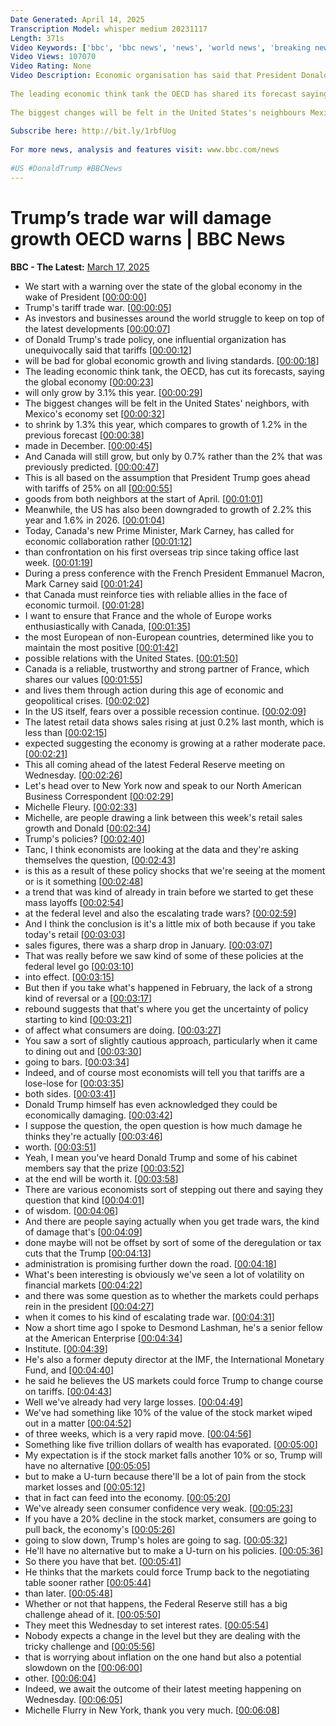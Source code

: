 ```yaml
---
Date Generated: April 14, 2025
Transcription Model: whisper medium 20231117
Length: 371s
Video Keywords: ['bbc', 'bbc news', 'news', 'world news', 'breaking news', 'us news', 'world', 'america', 'usa', 'usa news', 'india news']
Video Views: 107070
Video Rating: None
Video Description: Economic organisation has said that President Donald Trump’s tariffs will be bad for global economic growth and living standards.
 
The leading economic think tank the OECD has shared its forecast saying the global economy will only grow by 3.1% this year.
 
The biggest changes will be felt in the United States's neighbours Mexico and Canada.
 
Subscribe here: http://bit.ly/1rbfUog
 
For more news, analysis and features visit: www.bbc.com/news
 
#US #DonaldTrump #BBCNews
---
```


# Trump’s trade war will damage growth OECD warns | BBC News
**BBC - The Latest:** [March 17, 2025](https://www.youtube.com/watch?v=kLBSQqZyebc)
*  We start with a warning over the state of the global economy in the wake of President [[00:00:00](https://www.youtube.com/watch?v=kLBSQqZyebc&t=0.0s)]
*  Trump's tariff trade war. [[00:00:05](https://www.youtube.com/watch?v=kLBSQqZyebc&t=5.44s)]
*  As investors and businesses around the world struggle to keep on top of the latest developments [[00:00:07](https://www.youtube.com/watch?v=kLBSQqZyebc&t=7.98s)]
*  of Donald Trump's trade policy, one influential organization has unequivocally said that tariffs [[00:00:12](https://www.youtube.com/watch?v=kLBSQqZyebc&t=12.96s)]
*  will be bad for global economic growth and living standards. [[00:00:18](https://www.youtube.com/watch?v=kLBSQqZyebc&t=18.92s)]
*  The leading economic think tank, the OECD, has cut its forecasts, saying the global economy [[00:00:23](https://www.youtube.com/watch?v=kLBSQqZyebc&t=23.68s)]
*  will only grow by 3.1% this year. [[00:00:29](https://www.youtube.com/watch?v=kLBSQqZyebc&t=29.0s)]
*  The biggest changes will be felt in the United States' neighbors, with Mexico's economy set [[00:00:32](https://www.youtube.com/watch?v=kLBSQqZyebc&t=32.96s)]
*  to shrink by 1.3% this year, which compares to growth of 1.2% in the previous forecast [[00:00:38](https://www.youtube.com/watch?v=kLBSQqZyebc&t=38.08s)]
*  made in December. [[00:00:45](https://www.youtube.com/watch?v=kLBSQqZyebc&t=45.480000000000004s)]
*  And Canada will still grow, but only by 0.7% rather than the 2% that was previously predicted. [[00:00:47](https://www.youtube.com/watch?v=kLBSQqZyebc&t=47.16s)]
*  This is all based on the assumption that President Trump goes ahead with tariffs of 25% on all [[00:00:55](https://www.youtube.com/watch?v=kLBSQqZyebc&t=55.839999999999996s)]
*  goods from both neighbors at the start of April. [[00:01:01](https://www.youtube.com/watch?v=kLBSQqZyebc&t=61.48s)]
*  Meanwhile, the US has also been downgraded to growth of 2.2% this year and 1.6% in 2026. [[00:01:04](https://www.youtube.com/watch?v=kLBSQqZyebc&t=64.96s)]
*  Today, Canada's new Prime Minister, Mark Carney, has called for economic collaboration rather [[00:01:12](https://www.youtube.com/watch?v=kLBSQqZyebc&t=72.96s)]
*  than confrontation on his first overseas trip since taking office last week. [[00:01:19](https://www.youtube.com/watch?v=kLBSQqZyebc&t=79.75999999999999s)]
*  During a press conference with the French President Emmanuel Macron, Mark Carney said [[00:01:24](https://www.youtube.com/watch?v=kLBSQqZyebc&t=84.60000000000001s)]
*  that Canada must reinforce ties with reliable allies in the face of economic turmoil. [[00:01:28](https://www.youtube.com/watch?v=kLBSQqZyebc&t=88.60000000000001s)]
*  I want to ensure that France and the whole of Europe works enthusiastically with Canada, [[00:01:35](https://www.youtube.com/watch?v=kLBSQqZyebc&t=95.64s)]
*  the most European of non-European countries, determined like you to maintain the most positive [[00:01:42](https://www.youtube.com/watch?v=kLBSQqZyebc&t=102.72s)]
*  possible relations with the United States. [[00:01:50](https://www.youtube.com/watch?v=kLBSQqZyebc&t=110.80000000000001s)]
*  Canada is a reliable, trustworthy and strong partner of France, which shares our values [[00:01:55](https://www.youtube.com/watch?v=kLBSQqZyebc&t=115.24000000000001s)]
*  and lives them through action during this age of economic and geopolitical crises. [[00:02:02](https://www.youtube.com/watch?v=kLBSQqZyebc&t=122.72000000000001s)]
*  In the US itself, fears over a possible recession continue. [[00:02:09](https://www.youtube.com/watch?v=kLBSQqZyebc&t=129.64000000000001s)]
*  The latest retail data shows sales rising at just 0.2% last month, which is less than [[00:02:15](https://www.youtube.com/watch?v=kLBSQqZyebc&t=135.64s)]
*  expected suggesting the economy is growing at a rather moderate pace. [[00:02:21](https://www.youtube.com/watch?v=kLBSQqZyebc&t=141.56s)]
*  This all coming ahead of the latest Federal Reserve meeting on Wednesday. [[00:02:26](https://www.youtube.com/watch?v=kLBSQqZyebc&t=146.16s)]
*  Let's head over to New York now and speak to our North American Business Correspondent [[00:02:29](https://www.youtube.com/watch?v=kLBSQqZyebc&t=149.64s)]
*  Michelle Fleury. [[00:02:33](https://www.youtube.com/watch?v=kLBSQqZyebc&t=153.07999999999998s)]
*  Michelle, are people drawing a link between this week's retail sales growth and Donald [[00:02:34](https://www.youtube.com/watch?v=kLBSQqZyebc&t=154.4s)]
*  Trump's policies? [[00:02:40](https://www.youtube.com/watch?v=kLBSQqZyebc&t=160.16s)]
*  Tanc, I think economists are looking at the data and they're asking themselves the question, [[00:02:43](https://www.youtube.com/watch?v=kLBSQqZyebc&t=163.16s)]
*  is this as a result of these policy shocks that we're seeing at the moment or is it something [[00:02:48](https://www.youtube.com/watch?v=kLBSQqZyebc&t=168.2s)]
*  a trend that was kind of already in train before we started to get these mass layoffs [[00:02:54](https://www.youtube.com/watch?v=kLBSQqZyebc&t=174.0s)]
*  at the federal level and also the escalating trade wars? [[00:02:59](https://www.youtube.com/watch?v=kLBSQqZyebc&t=179.7s)]
*  And I think the conclusion is it's a little mix of both because if you take today's retail [[00:03:03](https://www.youtube.com/watch?v=kLBSQqZyebc&t=183.35999999999999s)]
*  sales figures, there was a sharp drop in January. [[00:03:07](https://www.youtube.com/watch?v=kLBSQqZyebc&t=187.48s)]
*  That was really before we saw kind of some of these policies at the federal level go [[00:03:10](https://www.youtube.com/watch?v=kLBSQqZyebc&t=190.52s)]
*  into effect. [[00:03:15](https://www.youtube.com/watch?v=kLBSQqZyebc&t=195.84s)]
*  But then if you take what's happened in February, the lack of a strong kind of reversal or a [[00:03:17](https://www.youtube.com/watch?v=kLBSQqZyebc&t=197.14s)]
*  rebound suggests that that's where you get the uncertainty of policy starting to kind [[00:03:21](https://www.youtube.com/watch?v=kLBSQqZyebc&t=201.56s)]
*  of affect what consumers are doing. [[00:03:27](https://www.youtube.com/watch?v=kLBSQqZyebc&t=207.38s)]
*  You saw a sort of slightly cautious approach, particularly when it came to dining out and [[00:03:30](https://www.youtube.com/watch?v=kLBSQqZyebc&t=210.44s)]
*  going to bars. [[00:03:34](https://www.youtube.com/watch?v=kLBSQqZyebc&t=214.2s)]
*  Indeed, and of course most economists will tell you that tariffs are a lose-lose for [[00:03:35](https://www.youtube.com/watch?v=kLBSQqZyebc&t=215.6s)]
*  both sides. [[00:03:41](https://www.youtube.com/watch?v=kLBSQqZyebc&t=221.32s)]
*  Donald Trump himself has even acknowledged they could be economically damaging. [[00:03:42](https://www.youtube.com/watch?v=kLBSQqZyebc&t=222.32s)]
*  I suppose the question, the open question is how much damage he thinks they're actually [[00:03:46](https://www.youtube.com/watch?v=kLBSQqZyebc&t=226.44s)]
*  worth. [[00:03:51](https://www.youtube.com/watch?v=kLBSQqZyebc&t=231.23999999999998s)]
*  Yeah, I mean you've heard Donald Trump and some of his cabinet members say that the prize [[00:03:52](https://www.youtube.com/watch?v=kLBSQqZyebc&t=232.23999999999998s)]
*  at the end will be worth it. [[00:03:58](https://www.youtube.com/watch?v=kLBSQqZyebc&t=238.72s)]
*  There are various economists sort of stepping out there and saying they question that kind [[00:04:01](https://www.youtube.com/watch?v=kLBSQqZyebc&t=241.36s)]
*  of wisdom. [[00:04:06](https://www.youtube.com/watch?v=kLBSQqZyebc&t=246.76000000000002s)]
*  And there are people saying actually when you get trade wars, the kind of damage that's [[00:04:09](https://www.youtube.com/watch?v=kLBSQqZyebc&t=249.0s)]
*  done maybe will not be offset by sort of some of the deregulation or tax cuts that the Trump [[00:04:13](https://www.youtube.com/watch?v=kLBSQqZyebc&t=253.24s)]
*  administration is promising further down the road. [[00:04:18](https://www.youtube.com/watch?v=kLBSQqZyebc&t=258.48s)]
*  What's been interesting is obviously we've seen a lot of volatility on financial markets [[00:04:22](https://www.youtube.com/watch?v=kLBSQqZyebc&t=262.44s)]
*  and there was some question as to whether the markets could perhaps rein in the president [[00:04:27](https://www.youtube.com/watch?v=kLBSQqZyebc&t=267.64s)]
*  when it comes to his kind of escalating trade war. [[00:04:31](https://www.youtube.com/watch?v=kLBSQqZyebc&t=271.68s)]
*  Now a short time ago I spoke to Desmond Lashman, he's a senior fellow at the American Enterprise [[00:04:34](https://www.youtube.com/watch?v=kLBSQqZyebc&t=274.0s)]
*  Institute. [[00:04:39](https://www.youtube.com/watch?v=kLBSQqZyebc&t=279.24s)]
*  He's also a former deputy director at the IMF, the International Monetary Fund, and [[00:04:40](https://www.youtube.com/watch?v=kLBSQqZyebc&t=280.24s)]
*  he said he believes the US markets could force Trump to change course on tariffs. [[00:04:43](https://www.youtube.com/watch?v=kLBSQqZyebc&t=283.84s)]
*  Well we've already had very large losses. [[00:04:49](https://www.youtube.com/watch?v=kLBSQqZyebc&t=289.44s)]
*  We've had something like 10% of the value of the stock market wiped out in a matter [[00:04:52](https://www.youtube.com/watch?v=kLBSQqZyebc&t=292.32s)]
*  of three weeks, which is a very rapid move. [[00:04:56](https://www.youtube.com/watch?v=kLBSQqZyebc&t=296.76s)]
*  Something like five trillion dollars of wealth has evaporated. [[00:05:00](https://www.youtube.com/watch?v=kLBSQqZyebc&t=300.0s)]
*  My expectation is if the stock market falls another 10% or so, Trump will have no alternative [[00:05:05](https://www.youtube.com/watch?v=kLBSQqZyebc&t=305.44s)]
*  but to make a U-turn because there'll be a lot of pain from the stock market losses and [[00:05:12](https://www.youtube.com/watch?v=kLBSQqZyebc&t=312.56s)]
*  that in fact can feed into the economy. [[00:05:20](https://www.youtube.com/watch?v=kLBSQqZyebc&t=320.0s)]
*  We've already seen consumer confidence very weak. [[00:05:23](https://www.youtube.com/watch?v=kLBSQqZyebc&t=323.52s)]
*  If you have a 20% decline in the stock market, consumers are going to pull back, the economy's [[00:05:26](https://www.youtube.com/watch?v=kLBSQqZyebc&t=326.84s)]
*  going to slow down, Trump's holes are going to sag. [[00:05:32](https://www.youtube.com/watch?v=kLBSQqZyebc&t=332.47999999999996s)]
*  He'll have no alternative but to make a U-turn on his policies. [[00:05:36](https://www.youtube.com/watch?v=kLBSQqZyebc&t=336.96s)]
*  So there you have that bet. [[00:05:41](https://www.youtube.com/watch?v=kLBSQqZyebc&t=341.84s)]
*  He thinks that the markets could force Trump back to the negotiating table sooner rather [[00:05:44](https://www.youtube.com/watch?v=kLBSQqZyebc&t=344.64s)]
*  than later. [[00:05:48](https://www.youtube.com/watch?v=kLBSQqZyebc&t=348.64s)]
*  Whether or not that happens, the Federal Reserve still has a big challenge ahead of it. [[00:05:50](https://www.youtube.com/watch?v=kLBSQqZyebc&t=350.12s)]
*  They meet this Wednesday to set interest rates. [[00:05:54](https://www.youtube.com/watch?v=kLBSQqZyebc&t=354.76s)]
*  Nobody expects a change in the level but they are dealing with the tricky challenge and [[00:05:56](https://www.youtube.com/watch?v=kLBSQqZyebc&t=356.88s)]
*  that is worrying about inflation on the one hand but also a potential slowdown on the [[00:06:00](https://www.youtube.com/watch?v=kLBSQqZyebc&t=360.72s)]
*  other. [[00:06:04](https://www.youtube.com/watch?v=kLBSQqZyebc&t=364.68s)]
*  Indeed, we await the outcome of their latest meeting happening on Wednesday. [[00:06:05](https://www.youtube.com/watch?v=kLBSQqZyebc&t=365.68s)]
*  Michelle Flurry in New York, thank you very much. [[00:06:08](https://www.youtube.com/watch?v=kLBSQqZyebc&t=368.96s)]
